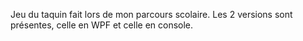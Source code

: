 Jeu du taquin fait lors de mon parcours scolaire. 
Les 2 versions sont présentes, celle en WPF et celle en console.
